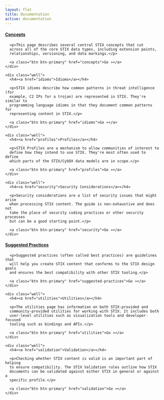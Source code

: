 ```yaml
---
layout: flat
title: Documentation
active: documentation
---
```

<div class="row">
  <div class="col-md-6">
    <div class="well">
      <h4><a href="concepts">Concepts</a></h4>

      <p>This page describes several central STIX concepts that cut
      across all of the core STIX data types, including extension points,
      relationships, versioning, and data markings.</p>

      <a class="btn btn-primary" href="concepts">Go »</a>
    </div>

    <div class="well">
      <h4><a href="idioms">Idioms</a></h4>

      <p>STIX idioms describe how common patterns in threat intelligence (for
      example, C2 IPs for a trojan) are represented in STIX. They're similar to
      programming language idioms in that they document common patterns for
      representing content in STIX.</p>

      <a class="btn btn-primary" href="idioms">Go »</a>
    </div>

    <div class="well">
      <h4><a href="profiles">Profiles</a></h4>

      <p>STIX Profiles are a mechanism to allow communities of interest to
      define how they intend to use STIX. They're most often used to define
      which parts of the STIX/CybOX data models are in scope.</p>

      <a class="btn btn-primary" href="profiles">Go »</a>
    </div>

    <div class="well">
      <h4><a href="security">Security Considerations</a></h4>

      <p>Security considerations are a list of security issues that might arise
      when processing STIX content. The guide is non-exhaustive and does not
      take the place of security coding practices or other security processes
      but can be a good starting point.</p>

      <a class="btn btn-primary" href="security">Go »</a>
    </div>
  </div>

  <div class="col-md-6">
    <div class="well">
      <h4><a href="suggested-practices">Suggested Practices</a></h4>

      <p>Suggested practices (often called best practices) are guidelines that
      will help you create STIX content that conforms to the STIX design goals
      and ensures the best compatibility with other STIX tooling.</p>

      <a class="btn btn-primary" href="suggested-practices">Go »</a>
    </div>

    <div class="well">
      <h4><a href="utilities">Utilities</a></h4>

      <p>The utilities page has information on both STIX-provided and
      community-provided utilities for working with STIX. It includes both
      user-level utilities such as visualization tools and developer-focused
      tooling such as bindings and APIs.</p>

      <a class="btn btn-primary" href="utilities">Go »</a>
    </div>

    <div class="well">
      <h4><a href="validation">Validation</a></h4>

      <p>Checking whether STIX content is valid is an important part of helping
      to ensure compatibility. The STIX Validation rules outline how STIX
      documents can be validated against either STIX in general or against a
      specific profile.</p>

      <a class="btn btn-primary" href="validation">Go »</a>
    </div>
  </div>
</div>
